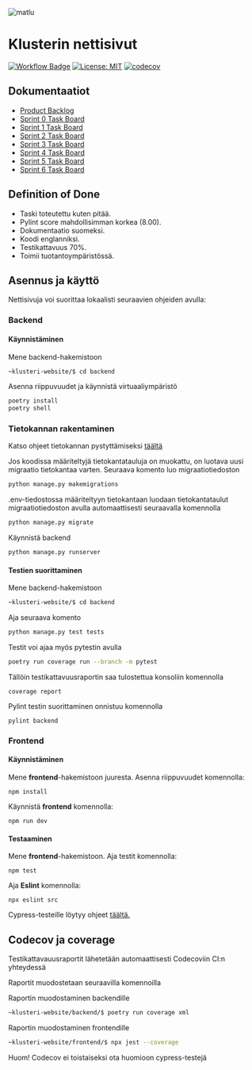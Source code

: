 
![matlu](https://github.com/matlury/klusteri-website/assets/56686737/b9311516-5702-4d1b-a4c9-7d7b8b71f159)

# Klusterin nettisivut

[![Workflow Badge](https://github.com/matlury/klusteri-website/actions/workflows/main.yml/badge.svg?branch=main)](https://github.com/matlury/klusteri-website/actions/workflows/main.yml)
[![License: MIT](https://img.shields.io/badge/License-MIT-yellow.svg)](https://opensource.org/licenses/MIT)
[![codecov](https://codecov.io/gh/matlury/klusteri-website/branch/main/graph/badge.svg?token=OO3HO2Y8BR)](https://codecov.io/gh/matlury/klusteri-website)


## Dokumentaatiot

- [Product Backlog](https://github.com/orgs/matlury/projects/1)
- [Sprint 0 Task Board](https://github.com/orgs/matlury/projects/18)
- [Sprint 1 Task Board](https://github.com/orgs/matlury/projects/20)
- [Sprint 2 Task Board](https://github.com/orgs/matlury/projects/22)
- [Sprint 3 Task Board](https://github.com/orgs/matlury/projects/26)
- [Sprint 4 Task Board](https://github.com/orgs/matlury/projects/29)
- [Sprint 5 Task Board](https://github.com/orgs/matlury/projects/31)
- [Sprint 6 Task Board](https://github.com/orgs/matlury/projects/32)
  

## Definition of Done

- Taski toteutettu kuten pitää.
- Pylint score mahdollisimman korkea (8.00).
- Dokumentaatio suomeksi.
- Koodi englanniksi.
- Testikattavuus 70%.
- Toimii tuotantoympäristössä.

## Asennus ja käyttö

Nettisivuja voi suorittaa lokaalisti seuraavien ohjeiden avulla:

### Backend

#### Käynnistäminen
Mene backend-hakemistoon
```bash
~klusteri-website/$ cd backend 
```
Asenna riippuvuudet ja käynnistä virtuaaliympäristö
```bash
poetry install
poetry shell
```
### Tietokannan rakentaminen
Katso ohjeet tietokannan pystyttämiseksi [täältä](https://github.com/matlury/klusteri-website/blob/main/docs/database_instructions.md)

Jos koodissa määriteltyjä tietokantatauluja on muokattu, on luotava uusi migraatio tietokantaa varten. Seuraava komento luo migraatiotiedoston
```bash
python manage.py makemigrations
```

.env-tiedostossa määriteltyyn tietokantaan luodaan tietokantataulut migraatiotiedoston avulla automaattisesti seuraavalla komennolla
```bash
python manage.py migrate
```

Käynnistä backend
```bash
python manage.py runserver
```

#### Testien suorittaminen

Mene backend-hakemistoon
```bash
~klusteri-website/$ cd backend 
```
Aja seuraava komento
```bash
python manage.py test tests
```

Testit voi ajaa myös pytestin avulla
```bash
poetry run coverage run --branch -m pytest
```
Tällöin testikattavuusraportin saa tulostettua konsoliin komennolla
```
coverage report
```
Pylint testin suorittaminen onnistuu komennolla
```
pylint backend
```

### Frontend

#### Käynnistäminen
Mene **frontend**-hakemistoon juuresta.
Asenna riippuvuudet komennolla:

```
npm install
```
Käynnistä **frontend** komennolla:
```
npm run dev
```

#### Testaaminen

Mene **frontend**-hakemistoon.
Aja testit komennolla:
```
npm test
```
Aja **Eslint** komennolla:
```
npx eslint src
```

Cypress-testeille löytyy ohjeet [täältä.](https://github.com/matlury/klusteri-website/blob/main/docs/cypress.md)

## Codecov ja coverage

Testikattavauusraportit lähetetään automaattisesti Codecoviin CI:n yhteydessä

Raportit muodostetaan seuraavilla komennoilla

Raportin muodostaminen backendille
```bash
~klusteri-website/backend/$ poetry run coverage xml
```

Raportin muodostaminen frontendille
```bash
~klusteri-website/frontend/$ npx jest --coverage
```

Huom! Codecov ei toistaiseksi ota huomioon cypress-testejä

